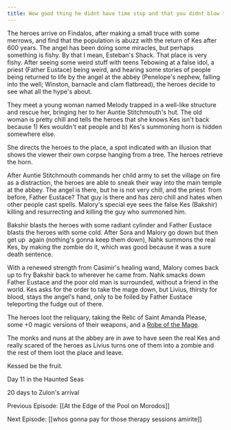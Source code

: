 ```yaml
---
title: Wow good thing he didnt have time stop and that you didnt blow that horn
---
```

The heroes arrive on Findalos, after making a small truce with some merrows, and find that the population is abuzz with the return of Kes after 600 years. The angel has been doing some miracles, but perhaps something is fishy. By that I mean, Esteban's Shack. That place is very fishy. After seeing some weird stuff with teens Tebowing at a false idol, a priest (Father Eustace) being weird, and hearing some stories of people being returned to life by the angel at the abbey (Penelope's nephew, falling into the well; Winston, barnacle and clam flatbread), the heroes decide to see what all the hype's about.

They meet a young woman named Melody trapped in a well-like structure and rescue her, bringing her to her Auntie Stitchmouth's hut. The old woman is pretty chill and tells the heroes that she knows Kes isn't back because 1) Kes wouldn't eat people and b) Kes's summoning horn is hidden somewhere else. 

She directs the heroes to the place, a spot indicated with an illusion that shows the viewer their own corpse hanging from a tree. The heroes retrieve the horn.

After Auntie Stitchmouth commands her child army to set the village on fire as a distraction, the heroes are able to sneak their way into the main temple at the abbey. The angel is there, but he is not very chill, and the priest  from before, Father Eustace? That guy is there and has zero chill and hates when other people cast spells. Malory's special eye sees the false Kes (Bakshir) killing and resurrecting and killing the guy who summoned him. 

Bakshir blasts the heroes with some radiant cylinder and Father Eustace blasts the heroes with some cold. After Sora and Malory go down but then get up  again (nothing's gonna keep them down), Nahk summons the real Kes, by making the zombie do it, which was good because it was a sure death sentence. 

With a renewed strength from Casimir's healing wand, Malory comes back up to fry Bakshir back to wherever he came from. Nahk smacks down Father Eustace and the poor old man is surrounded, without a friend in the world. Kes asks for the order to take the mage down, but Livius, thirsty for blood, stays the angel's hand, only to be foiled by Father Eustace teleporting the fudge out of there.

The heroes loot the reliquary, taking the Relic of Saint Amanda Please, some +0 magic versions of their weapons, and a [Robe of the Mage](https://www.dndbeyond.com/magic-items/1329778-robe-of-the-mage).

The monks and nuns at the abbey are in awe to have seen the real Kes and really scared of the heroes as Livius turns one of them into a zombie and the rest of them loot the place and leave. 

Kessed be the fruit.

Day 11 in the Haunted Seas

20 days to Zulon's arrival

Previous Episode: [[At the Edge of the Pool on Morodos]]

Next Episode: [[whos gonna pay for those therapy sessions amirite]]